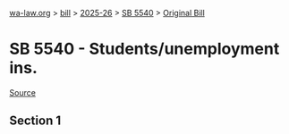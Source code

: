 [wa-law.org](/) > [bill](/bill/) > [2025-26](/bill/2025-26/) > [SB 5540](/bill/2025-26/sb/5540/) > [Original Bill](/bill/2025-26/sb/5540/1/)

# SB 5540 - Students/unemployment ins.

[Source](http://lawfilesext.leg.wa.gov/biennium/2025-26/Pdf/Bills/Senate%20Bills/5540.pdf)

## Section 1